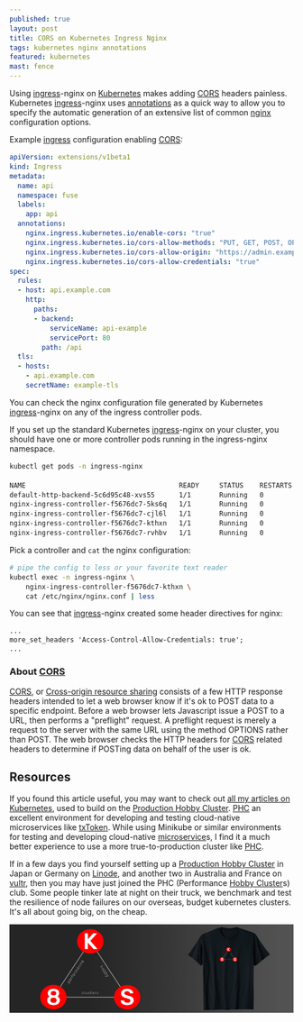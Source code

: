 ```yaml
---
published: true
layout: post
title: CORS on Kubernetes Ingress Nginx
tags: kubernetes nginx annotations
featured: kubernetes
mast: fence
---
```


Using [ingress]-nginx on [Kubernetes] makes adding [CORS] headers painless. Kubernetes [ingress]-nginx uses [annotations] as a quick way to allow you to specify the automatic generation of an extensive list of common [nginx] configuration options.

Example [ingress] configuration enabling [CORS]:

```yaml
apiVersion: extensions/v1beta1
kind: Ingress
metadata:
  name: api
  namespace: fuse
  labels:
    app: api
  annotations:
    nginx.ingress.kubernetes.io/enable-cors: "true"
    nginx.ingress.kubernetes.io/cors-allow-methods: "PUT, GET, POST, OPTIONS"
    nginx.ingress.kubernetes.io/cors-allow-origin: "https://admin.example.com"
    nginx.ingress.kubernetes.io/cors-allow-credentials: "true"
spec:
  rules:
  - host: api.example.com
    http:
      paths:
      - backend:
          serviceName: api-example
          servicePort: 80
        path: /api
  tls:
  - hosts:
    - api.example.com
    secretName: example-tls
```

You can check the nginx configuration file generated by Kubernetes [ingress]-nginx on any of the ingress controller pods.

If you set up the standard Kubernetes [ingress]-nginx on your cluster, you should have one or more controller pods running in the ingress-nginx namespace.

```bash
kubectl get pods -n ingress-nginx

NAME                                      READY     STATUS    RESTARTS   AGE
default-http-backend-5c6d95c48-xvs55      1/1       Running   0          26d
nginx-ingress-controller-f5676dc7-5ks6q   1/1       Running   0          26d
nginx-ingress-controller-f5676dc7-cjl6l   1/1       Running   0          26d
nginx-ingress-controller-f5676dc7-kthxn   1/1       Running   0          26d
nginx-ingress-controller-f5676dc7-rvhbv   1/1       Running   0          26d
```

Pick a controller and `cat` the nginx configuration:

```bash
# pipe the config to less or your favorite text reader
kubectl exec -n ingress-nginx \
    nginx-ingress-controller-f5676dc7-kthxn \
    cat /etc/nginx/nginx.conf | less
```

You can see that [ingress]-nginx created some header directives for nginx:

```plain
...
more_set_headers 'Access-Control-Allow-Credentials: true';
...
```

### About [CORS]

[CORS], or [Cross-origin resource sharing][CORS] consists of a few HTTP response headers intended to let a web browser know if it's ok to POST data to a specific endpoint. Before a web browser lets Javascript issue a POST to a URL, then performs a "preflight" request. A preflight request is merely a request to the server with the same URL using the method OPTIONS rather than POST. The web browser checks the HTTP headers for [CORS] related headers to determine if POSTing data on behalf of the user is ok.



## Resources

If you found this article useful, you may want to check out [all my articles on Kubernetes][phc.txn2.net], used to build on the [Production Hobby Cluster]. [PHC][Production Hobby Cluster] an excellent environment for developing and testing cloud-native microservices like [txToken]. While using Minikube or similar environments for testing and developing cloud-native [microservice]s, I find it a much better experience to use a more true-to-production cluster like [PHC][Production Hobby Cluster].

If in a few days you find yourself setting up a [Production Hobby Cluster] in Japan or Germany on [Linode], and another two in Australia and France on [vultr], then you may have just joined the PHC (Performance [Hobby Cluster]s) club. Some people tinker late at night on their truck, we benchmark and test the resilience of node failures on our overseas, budget kubernetes clusters. It's all about going big, on the cheap.

[![k8s performance hobby clusters](https://github.com/cjimti/mk/raw/master/images/content/k8s-tshirt-banner.jpg)](https://amzn.to/2IOe8Yu)

[Annotations]: https://github.com/kubernetes/ingress-nginx/blob/master/docs/user-guide/nginx-configuration/annotations.md
[CORS]: https://en.wikipedia.org/wiki/Cross-origin_resource_sharing
[nginx]: http://nginx.org/en/docs/beginners_guide.html
[microservice]: http://microservices.io/
[Kubernetes]: https://kubernetes.io/
[txToken]: https://github.com/txn2/txtoken
[phc.txn2.net]: http://localhost:4000/tag/phc.txn2.net/
[Ingress]: https://mk.imti.co/web-cluster-ingress/
[Production Hobby Cluster]: https://mk.imti.co/hobby-cluster/
[Hobby Cluster]: https://mk.imti.co/hobby-cluster/
[Linode]: https://www.linode.com/?r=848a6b0b21dc8edd33124f05ec8f99207ccddfde
[vultr]: https://www.vultr.com/?ref=7418713

